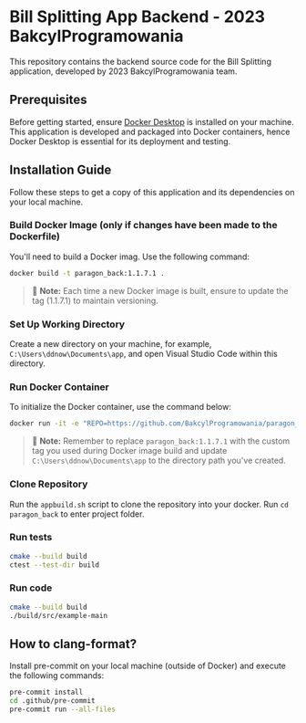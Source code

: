 # Bill Splitting App Backend - 2023 BakcylProgramowania

This repository contains the backend source code for the Bill Splitting application, developed by 2023 BakcylProgramowania team.

## Prerequisites

Before getting started, ensure [Docker Desktop](https://www.docker.com/products/docker-desktop/) is installed on your machine. This application is developed and packaged into Docker containers, hence Docker Desktop is essential for its deployment and testing.

## Installation Guide

Follow these steps to get a copy of this application and its dependencies on your local machine.

### Build Docker Image (only if changes have been made to the Dockerfile)

You'll need to build a Docker imag. Use the following command:

```bash
docker build -t paragon_back:1.1.7.1 .
```
> 📝  **Note:** Each time a new Docker image is built, ensure to update the tag (1.1.7.1) to maintain versioning.

### Set Up Working Directory 

Create a new directory on your machine, for example, `C:\Users\ddnow\Documents\app`, and open Visual Studio Code within this directory. 

### Run Docker Container

To initialize the Docker container, use the command below:

```bash
docker run -it -e "REPO=https://github.com/BakcylProgramowania/paragon_back.git" -e "BRANCH=main" -v C:\Users\ddnow\Documents\app:/app --entrypoint /bin/bash --publish 8000:8000 --name paragon-back bakcyl/paragon_back:1.1.7
```
> 📝 **Note:** Remember to replace `paragon_back:1.1.7.1` with the custom tag you used during Docker image build and update `C:\Users\ddnow\Documents\app` to the directory path you've created.

### Clone Repository 

Run the `appbuild.sh` script to clone the repository into your docker.
Run `cd paragon_back` to enter project folder.

### Run tests
```bash
cmake --build build
ctest --test-dir build
```
### Run code
```bash
cmake --build build
./build/src/example-main
```


## How to clang-format?
Install pre-commit on your local machine (outside of Docker) and execute the following commands:
```bash
pre-commit install
cd .github/pre-commit
pre-commit run --all-files
```

